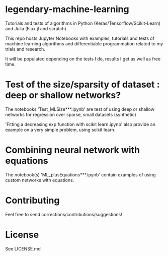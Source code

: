 # legendary-machine-learning
Tutorials and tests of algorithms in Python (Keras/Tensorflow/Scikit-Learn) and Julia (Flux.jl and scratch)

This repo hosts Jupyter Notebooks with examples, tutorials and tests of machine learning algorithms and differentiable programmation related to my trials and research.

It will be populated depending on the tests I do, results I get as well as free time.

# Test of the size/sparsity of dataset : deep or shallow networks?

The notebooks 'Test_MLSize***.ipynb' are test of using deep or shallow networks for regression
over sparse, small datasets (synthetic)


'Fitting a decreasing exp function with scikit learn.ipynb' also provide an example on a very simple problem, using scikit learn.

# Combining neural network with equations

The notebook(s) 'ML_plusEquations***.ipynb' contain examples of using custom networks with equations.

# Contributing

Feel free to send corrections/contributions/suggestions!

# License

See LICENSE.md
